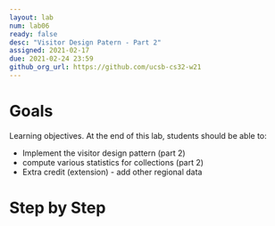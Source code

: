 ```yaml
---
layout: lab
num: lab06	
ready: false
desc: "Visitor Design Patern - Part 2"
assigned: 2021-02-17 
due: 2021-02-24 23:59
github_org_url: https://github.com/ucsb-cs32-w21
---
```


Goals
=====

Learning objectives. At the end of this lab, students should be able to:

-  Implement the visitor design pattern (part 2)
-  compute various statistics for collections (part 2) <Pearson Correlation>
-  Extra credit (extension) - add other regional data

Step by Step
============

